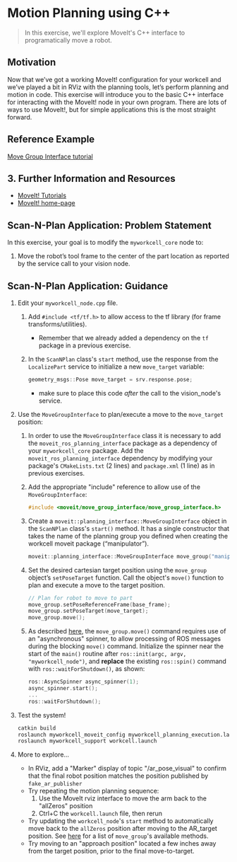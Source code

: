 # Motion Planning using C++
>In this exercise, we'll explore MoveIt's C++ interface to programatically move a robot. 


## Motivation
Now that we’ve got a working MoveIt! configuration for your workcell and we’ve played a bit in RViz with the planning tools, let’s perform planning and motion in code. This exercise will introduce you to the basic C++ interface for interacting with the MoveIt! node in your own program. There are lots of ways to use MoveIt!, but for simple applications this is the most straight forward.

## Reference Example
[Move Group Interface tutorial](http://docs.ros.org/melodic/api/moveit_tutorials/html/doc/move_group_interface/move_group_interface_tutorial.html#setup)

## 3. Further Information and Resources
 * [MoveIt! Tutorials](http://docs.ros.org/melodic/api/moveit_tutorials/html/)
 * [MoveIt! home-page](http://moveit.ros.org/)

## Scan-N-Plan Application: Problem Statement
In this exercise, your goal is to modify the `myworkcell_core` node to:

 1. Move the robot’s tool frame to the center of the part location as reported by the service call to your vision node.

## Scan-N-Plan Application: Guidance

 1. Edit your `myworkcell_node.cpp` file.

    1. Add `#include <tf/tf.h>` to allow access to the tf library (for frame transforms/utilities).

       * Remember that we already added a dependency on the `tf` package in a previous exercise.

    1. In the `ScanNPlan` class's `start` method, use the response from the `LocalizePart` service to initialize a new `move_target` variable:

       ``` c++
       geometry_msgs::Pose move_target = srv.response.pose;
       ```

       * make sure to place this code _after_ the call to the vision_node's service.

 1. Use the `MoveGroupInterface` to plan/execute a move to the `move_target` position:

    1. In order to use the `MoveGroupInterface` class it is necessary to add the `moveit_ros_planning_interface` package as a dependency of your `myworkcell_core` package. Add the `moveit_ros_planning_interface` dependency by modifying your package's `CMakeLists.txt` (2 lines) and `package.xml` (1 line) as in previous exercises.

    1. Add the appropriate "include" reference to allow use of the `MoveGroupInterface`:
      
       ```c++
       #include <moveit/move_group_interface/move_group_interface.h>
       ``` 

    1. Create a `moveit::planning_interface::MoveGroupInterface` object in the `ScanNPlan` class's `start()` method. It has a single constructor that takes the name of the planning group you defined when creating the workcell moveit package (“manipulator”).

       ```c++
       moveit::planning_interface::MoveGroupInterface move_group("manipulator");
       ```

    1. Set the desired cartesian target position using the `move_group` object’s `setPoseTarget` function. Call the object's `move()` function to plan and execute a move to the target position.

       ```c++
       // Plan for robot to move to part
       move_group.setPoseReferenceFrame(base_frame);
       move_group.setPoseTarget(move_target); 
       move_group.move();
       ```

    1. As described [here](http://docs.ros.org/jade/api/moveit_ros_planning_interface/html/classmoveit_1_1planning__interface_1_1MoveGroup.html#a4c63625e2e9eb5c342d1fc6732bd8cf7), the `move_group.move()` command requires use of an "asynchronous" spinner, to allow processing of ROS messages during the blocking `move()` command.  Initialize the spinner near the start of the `main()` routine after `ros::init(argc, argv, "myworkcell_node")`, and **replace** the existing `ros::spin()` command with `ros::waitForShutdown()`, as shown:

       ```c++
       ros::AsyncSpinner async_spinner(1);
       async_spinner.start();
       ...
       ros::waitForShutdown();
       ```

 1. Test the system!

    ``` bash
    catkin build
    roslaunch myworkcell_moveit_config myworkcell_planning_execution.launch
    roslaunch myworkcell_support workcell.launch
    ```

 1. More to explore...
    * In RViz, add a "Marker" display of topic "/ar_pose_visual" to confirm that the final robot position matches the position published by `fake_ar_publisher`
    * Try repeating the motion planning sequence:
      1. Use the MoveIt rviz interface to move the arm back to the "allZeros" position
      1. Ctrl+C the `workcell.launch` file, then rerun
    * Try updating the `workcell_node`'s `start` method to automatically move back to the `allZeros` position after moving to the AR_target position.  See [here](http://docs.ros.org/melodic/api/moveit_ros_planning_interface/html/classmoveit_1_1planning__interface_1_1MoveGroup.html) for a list of `move_group`'s available methods.
    * Try moving to an "approach position" located a few inches away from the target position, prior to the final move-to-target.
